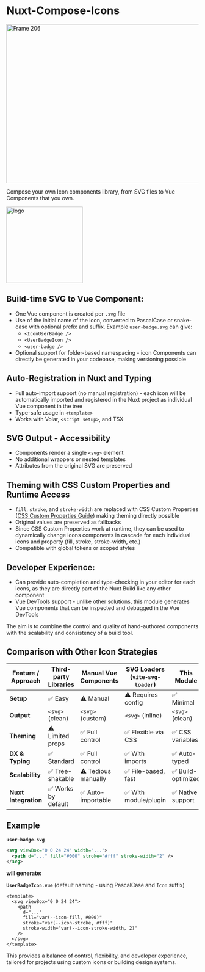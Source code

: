# Nuxt-Compose-Icons

<img width="1400" height="416" alt="Frame 206" src="https://github.com/user-attachments/assets/4aaba37a-4cd8-4ac3-b12b-f98171869a28" />

Compose your own Icon components library, from SVG files to Vue Components that you own.

<img width="200" alt="logo" src="https://github.com/user-attachments/assets/71be7ce7-54ef-401e-84df-8dde0891cc9d" />

## Build-time SVG to Vue Component:

- One Vue component is created per `.svg` file
- Use of the initial name of the icon, converted to PascalCase or snake-case with optional prefix and suffix.
  Example `user-badge.svg` can give:
  - `<IconUserBadge />`
  - `<UserBadgeIcon />`
  - `<user-badge />`
- Optional support for folder-based namespacing - icon Components can directly be generated in your codebase, making versioning possible

## Auto-Registration in Nuxt and Typing

- Full auto-import support (no manual registration) - each icon will be automatically imported and registered in the Nuxt project as individual Vue component in the tree
- Type-safe usage in `<template>`
- Works with Volar, `<script setup>`, and TSX

## SVG Output - Accessibility

- Components render a single `<svg>` element
- No additional wrappers or nested templates
- Attributes from the original SVG are preserved

## Theming with CSS Custom Properties and Runtime Access

- `fill`, `stroke`, and `stroke-width` are replaced with CSS Custom Properties ([CSS Custom Properties Guide](https://css-tricks.com/a-complete-guide-to-custom-properties/)) making theming directly possible
- Original values are preserved as fallbacks
- Since CSS Custom Properties work at runtime, they can be used to dynamically change icons components in cascade for each individual icons and property (fill, stroke, stroke-width, etc.)
- Compatible with global tokens or scoped styles

## Developer Experience:

- Can provide auto-completion and type-checking in your editor for each icons, as they are directly part of the Nuxt Build like any other component
- Vue DevTools support - unlike other solutions, this module generates Vue components that can be inspected and debugged in the Vue DevTools

The aim is to combine the control and quality of hand-authored components with the scalability and consistency of a build tool.

## Comparison with Other Icon Strategies

| Feature / Approach   | Third-party Libraries | Manual Vue Components | SVG Loaders (`vite-svg-loader`) | **This Module**    |
| -------------------- | --------------------- | --------------------- | ------------------------------- | ------------------ |
| **Setup**            | ✅ Easy               | ⚠️ Manual             | ⚠️ Requires config              | ✅ Minimal         |
| **Output**           | `<svg>` (clean)       | `<svg>` (custom)      | `<svg>` (inline)                | `<svg>` (clean)    |
| **Theming**          | ⚠️ Limited props      | ✅ Full control       | ✅ Flexible via CSS             | ✅ CSS variables   |
| **DX & Typing**      | ✅ Standard           | ✅ Full control       | ✅ With imports                 | ✅ Auto-typed      |
| **Scalability**      | ✅ Tree-shakable      | ⚠️ Tedious manually   | ✅ File-based, fast             | ✅ Build-optimized |
| **Nuxt Integration** | ✅ Works by default   | ✅ Auto-importable    | ✅ With module/plugin           | ✅ Native support  |

## Example

**`user-badge.svg`**
```xml
<svg viewBox="0 0 24 24" width="...">
  <path d="..." fill="#000" stroke="#fff" stroke-width="2" />
</svg>
```

**will generate:**

**`UserBadgeIcon.vue`** (default naming - using PascalCase and `Icon` suffix)
```vue
<template>
  <svg viewBox="0 0 24 24">
    <path
      d="..."
      fill="var(--icon-fill, #000)"
      stroke="var(--icon-stroke, #fff)"
      stroke-width="var(--icon-stroke-width, 2)"
    />
  </svg>
</template>
```

This provides a balance of control, flexibility, and developer experience, tailored for projects using custom icons or building design systems.
